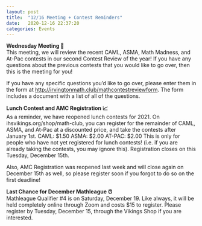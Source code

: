 ```yaml
---
layout: post
title:  "12/16 Meeting + Contest Reminders"
date:   2020-12-16 22:37:20
categories: Events
---
```

<b>Wednesday Meeting 🥇</b>   
This meeting, we will review the recent CAML, ASMA, Math Madness, and At-Pac contests in our second Contest Review of the year! If you have any questions about the previous contests that you would like to go over, then this is the meeting for you!

If you have any specific questions you’d like to go over, please enter them in the form at http://irvingtonmath.club/mathcontestreviewform. The form includes a document with a list of all of the questions.

<b>Lunch Contest and AMC Registration 📈 </b>   
As a reminder, we have reopened lunch contests for 2021. On ihsvikings.org/shop/math-club, you can register for the remainder of CAML, ASMA, and At-Pac at a discounted price, and take the contests after January 1st.
CAML: $1.50
ASMA: $2.00
AT-PAC: $2.00
This is only for people who have not yet registered for lunch contests! (i.e. if you are already taking the contests, you may ignore this). 
Registration closes on this Tuesday, December 15th.

Also, AMC Registration was reopened last week and will close again on December 15th as well, so please register soon if you forgot to do so on the first deadline!

<b>Last Chance for December Mathleague ⏰ </b>     
Mathleague Qualifier #4 is on Saturday, December 19. Like always, it will be held completely online through Zoom and costs $15 to register. Please register by Tuesday, December 15, through the Vikings Shop if you are interested.
